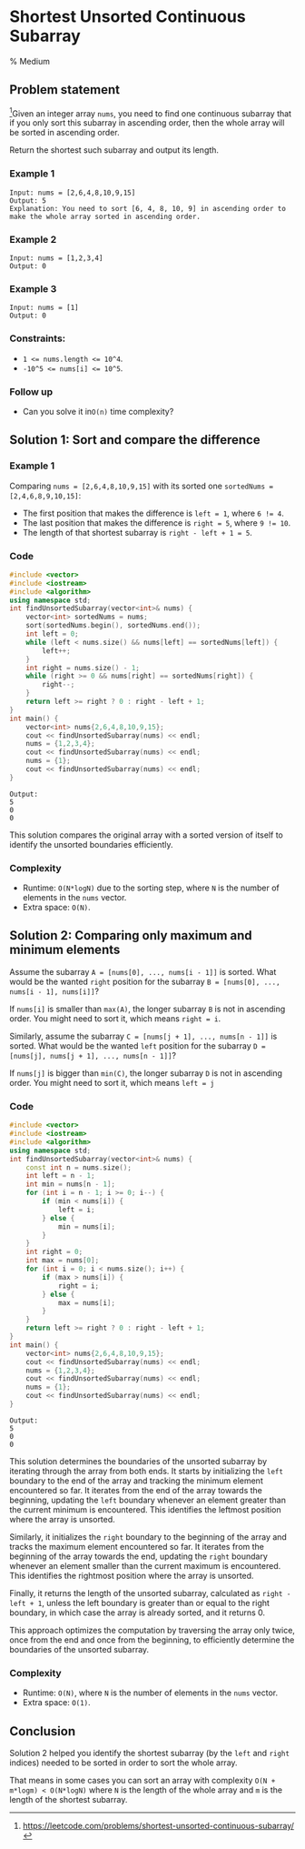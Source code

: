 # Shortest Unsorted Continuous Subarray
% Medium 
## Problem statement

[^url]Given an integer array `nums`, you need to find one continuous subarray that if you only sort this subarray in ascending order, then the whole array will be sorted in ascending order.

Return the shortest such subarray and output its length.

[^url]: https://leetcode.com/problems/shortest-unsorted-continuous-subarray/
### Example 1
```text
Input: nums = [2,6,4,8,10,9,15]
Output: 5
Explanation: You need to sort [6, 4, 8, 10, 9] in ascending order to make the whole array sorted in ascending order.
```

### Example 2
```text
Input: nums = [1,2,3,4]
Output: 0
```

### Example 3
```text
Input: nums = [1]
Output: 0
``` 

### Constraints:

* `1 <= nums.length <= 10^4`.
* `-10^5 <= nums[i] <= 10^5`.

### Follow up
* Can you solve it in`O(n)` time complexity?

## Solution 1: Sort and compare the difference

### Example 1
Comparing `nums = [2,6,4,8,10,9,15]` with its sorted one `sortedNums = [2,4,6,8,9,10,15]`:

- The first position that makes the difference is `left = 1`, where `6 != 4`.
- The last position that makes the difference is `right = 5`, where `9 != 10`.
- The length of that shortest subarray is `right - left + 1 = 5`.

### Code
```cpp
#include <vector>
#include <iostream>
#include <algorithm>
using namespace std;
int findUnsortedSubarray(vector<int>& nums) {
    vector<int> sortedNums = nums;
    sort(sortedNums.begin(), sortedNums.end());
    int left = 0;
    while (left < nums.size() && nums[left] == sortedNums[left]) {
        left++;
    }
    int right = nums.size() - 1;
    while (right >= 0 && nums[right] == sortedNums[right]) {
        right--;
    }
    return left >= right ? 0 : right - left + 1;
}
int main() {
    vector<int> nums{2,6,4,8,10,9,15};
    cout << findUnsortedSubarray(nums) << endl;
    nums = {1,2,3,4};
    cout << findUnsortedSubarray(nums) << endl;
    nums = {1};
    cout << findUnsortedSubarray(nums) << endl;
}
```
```text
Output:
5
0
0
```

This solution compares the original array with a sorted version of itself to identify the unsorted boundaries efficiently.

### Complexity

* Runtime: `O(N*logN)` due to the sorting step, where `N` is the number of elements in the `nums` vector.
* Extra space: `O(N)`.

## Solution 2: Comparing only maximum and minimum elements

Assume the subarray `A = [nums[0], ..., nums[i - 1]]` is sorted. What would be the wanted `right` position for the subarray `B = [nums[0], ..., nums[i - 1], nums[i]]`? 

If `nums[i]` is smaller than `max(A)`, the longer subarray `B` is not in ascending order. You might need to sort it, which means `right = i`.

Similarly, assume the subarray `C = [nums[j + 1], ..., nums[n - 1]]` is sorted. What would be the wanted `left` position for the subarray `D = [nums[j], nums[j + 1], ..., nums[n - 1]]`?

If `nums[j]` is bigger than `min(C)`, the longer subarray `D` is not in ascending order. You might need to sort it,  which means `left = j`

### Code
```cpp
#include <vector>
#include <iostream>
#include <algorithm>
using namespace std;
int findUnsortedSubarray(vector<int>& nums) {
    const int n = nums.size();
    int left = n - 1;
    int min = nums[n - 1];
    for (int i = n - 1; i >= 0; i--) {
        if (min < nums[i]) {
            left = i;
        } else {
            min = nums[i];
        }
    }
    int right = 0;
    int max = nums[0];
    for (int i = 0; i < nums.size(); i++) {
        if (max > nums[i]) {
            right = i;
        } else {
            max = nums[i];
        }
    }
    return left >= right ? 0 : right - left + 1;
}
int main() {
    vector<int> nums{2,6,4,8,10,9,15};
    cout << findUnsortedSubarray(nums) << endl;
    nums = {1,2,3,4};
    cout << findUnsortedSubarray(nums) << endl;
    nums = {1};
    cout << findUnsortedSubarray(nums) << endl;
}
```
```text
Output:
5
0
0
```

This solution determines the boundaries of the unsorted subarray by iterating through the array from both ends. It starts by initializing the `left` boundary to the end of the array and tracking the minimum element encountered so far. It iterates from the end of the array towards the beginning, updating the `left` boundary whenever an element greater than the current minimum is encountered. This identifies the leftmost position where the array is unsorted.

Similarly, it initializes the `right` boundary to the beginning of the array and tracks the maximum element encountered so far. It iterates from the beginning of the array towards the end, updating the `right` boundary whenever an element smaller than the current maximum is encountered. This identifies the rightmost position where the array is unsorted.

Finally, it returns the length of the unsorted subarray, calculated as `right - left + 1`, unless the left boundary is greater than or equal to the right boundary, in which case the array is already sorted, and it returns 0.

This approach optimizes the computation by traversing the array only twice, once from the end and once from the beginning, to efficiently determine the boundaries of the unsorted subarray.

### Complexity

* Runtime: `O(N)`, where `N` is the number of elements in the `nums` vector.
* Extra space: `O(1)`.

## Conclusion
Solution 2 helped you identify the shortest subarray (by the `left` and `right` indices) needed to be sorted in order to sort the whole array.

That means in some cases you can sort an array with complexity `O(N + m*logm) < O(N*logN)` where `N` is the length of the whole array and `m` is the length of the shortest subarray.


